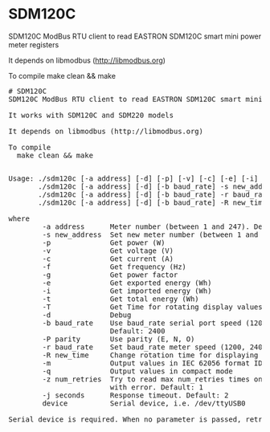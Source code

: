 # SDM120C
SDM120C ModBus RTU client to read EASTRON SDM120C smart mini power meter registers

It depends on libmodbus (http://libmodbus.org)

To compile
  make clean && make

<PRE>
# SDM120C
SDM120C ModBus RTU client to read EASTRON SDM120C smart mini power meter registers

It works with SDM120C and SDM220 models

It depends on libmodbus (http://libmodbus.org)

To compile
  make clean && make

<PRE>
Usage: ./sdm120c [-a address] [-d] [-p] [-v] [-c] [-e] [-i] [-t] [-f] [-g] [-T] [[-m]|[-q]] [-b baud_rate] [-P parity] [-z num_retries] [-j seconds] device
       ./sdm120c [-a address] [-d] [-b baud_rate] -s new_address device
       ./sdm120c [-a address] [-d] [-b baud_rate] -r baud_rate device
       ./sdm120c [-a address] [-d] [-b baud_rate] -R new_time device

where
        -a address      Meter number (between 1 and 247). Default: 1
        -s new_address  Set new meter number (between 1 and 247)
        -p              Get power (W)
        -v              Get voltage (V)
        -c              Get current (A)
        -f              Get frequency (Hz)
        -g              Get power factor
        -e              Get exported energy (Wh)
        -i              Get imported energy (Wh)
        -t              Get total energy (Wh)
        -T              Get Time for rotating display values (0 = no rotation)
        -d              Debug
        -b baud_rate    Use baud_rate serial port speed (1200, 2400, 4800, 9600)
                        Default: 2400
        -P parity       Use parity (E, N, O)
        -r baud_rate    Set baud_rate meter speed (1200, 2400, 4800, 9600)
        -R new_time     Change rotation time for displaying values (0 - 30s) (0 = no totation)
        -m              Output values in IEC 62056 format ID(VALUE*UNIT)
        -q              Output values in compact mode
        -z num_retries  Try to read max num_retries times on bus before exiting
                        with error. Default: 1
        -j seconds      Response timeout. Default: 2
        device          Serial device, i.e. /dev/ttyUSB0

Serial device is required. When no parameter is passed, retrives all values</PRE>
